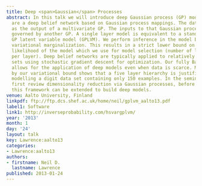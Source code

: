 ```yaml
---
title: Deep <span>Gaussian</span> Processes
abstract: In this talk we will introduce deep Gaussian process (GP) models. Deep GPs
  are a deep belief network based on Gaussian process mappings. The data is modeled
  as the output of a multivariate GP. The inputs to that Gaussian process are then
  governed by another GP. A single layer model is equivalent to a standard GP or the
  GP latent variable model (GPLVM). We perform inference in the model by approximate
  variational marginalization. This results in a strict lower bound on the marginal
  likelihood of the model which we use for model selection (number of layers and nodes
  per layer). Deep belief networks are typically applied to relatively large data
  sets using stochastic gradient descent for optimization. Our fully Bayesian treatment
  allows for the application of deep models even when data is scarce. Model selection
  by our variational bound shows that a five layer hierarchy is justified even when
  modelling a digit data set containing only 150 examples. In the seminar we will
  first review dimensionality reduction via Gaussian processes, before showing how
  this framework can be extended to build deep models.
venue: Aalto University, Finland
linkpdf: ftp://ftp.dcs.shef.ac.uk/home/neil/gplvm_aalto13.pdf
label1: Software
link1: http://inverseprobability.com/hsvargplvm/
year: '2013'
month: 1
day: '24'
layout: talk
key: Lawrence:aalto13
categories:
- Lawrence:aalto13
authors:
- firstname: Neil D.
  lastname: Lawrence
published: 2013-01-24
---
```

